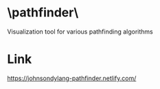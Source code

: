 # \pathfinder\

Visualization tool for various pathfinding algorithms

# Link

https://johnsondylang-pathfinder.netlify.com/


